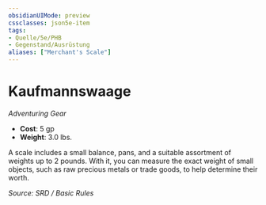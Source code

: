 ```yaml
---
obsidianUIMode: preview
cssclasses: json5e-item
tags:
- Quelle/5e/PHB
- Gegenstand/Ausrüstung
aliases: ["Merchant's Scale"]
---
```

# Kaufmannswaage
*Adventuring Gear*  

- **Cost**: 5 gp
- **Weight**: 3.0 lbs.

A scale includes a small balance, pans, and a suitable assortment of weights up to 2 pounds. With it, you can measure the exact weight of small objects, such as raw precious metals or trade goods, to help determine their worth.

*Source: SRD / Basic Rules*
